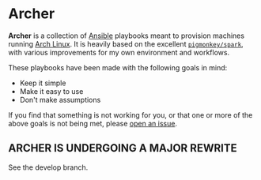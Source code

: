 # Archer

**Archer** is a collection of [Ansible][0] playbooks meant to provision
machines running [Arch Linux][1]. It is heavily based on the excellent
[`pigmonkey/spark`][2], with various improvements for my own environment and
workflows.

These playbooks have been made with the following goals in mind:

* Keep it simple
* Make it easy to use
* Don't make assumptions

If you find that something is not working for you, or that one or more of the
above goals is not being met, please [open an issue][3].

## ARCHER IS UNDERGOING A MAJOR REWRITE

See the develop branch.

[0]: https://www.ansible.com "Ansible"
[1]: https://www.archlinux.org "Arch Linux"
[2]: https://github.com/pigmonkey/spark "Spark"
[3]: https://github.com/bddenhartog/archer/issues "view or create issues"
